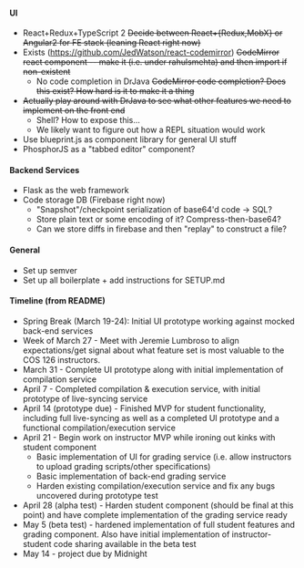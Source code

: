#### UI
* React+Redux+TypeScript 2 ~~Decide between React+{Redux,MobX} or Angular2 for FE stack (leaning React right now)~~
* Exists (https://github.com/JedWatson/react-codemirror) ~~CodeMirror react component -- make it (i.e. under rahulsmehta) and then import if non-existent~~
    * No code completion in DrJava ~~CodeMirror code completion? Does this exist? How hard is it to make it a thing~~
* ~~Actually play around with DrJava to see what other features we need to implement on the front end~~
    * Shell? How to expose this...
    * We likely want to figure out how a REPL situation would work
* Use blueprint.js as component library for general UI stuff
* PhosphorJS as a "tabbed editor" component?

#### Backend Services
* Flask as the web framework
* Code storage DB (Firebase right now) 
    * "Snapshot"/checkpoint serialization of base64'd code -> SQL?
    * Store plain text or some encoding of it? Compress-then-base64?
    * Can we store diffs in firebase and then "replay" to construct a file?

#### General
* Set up semver
* Set up all boilerplate + add instructions for SETUP.md



#### Timeline (from README)
* Spring Break (March 19-24): Initial UI prototype working against mocked back-end services
* Week of March 27 - Meet with Jeremie Lumbroso to align expectations/get signal about what feature set is most valuable to the COS 126 instructors.
* March 31 - Complete UI prototype along with initial implementation of compilation service
* April 7 - Completed compilation & execution service, with initial prototype of live-syncing service
* April 14 (prototype due) - Finished MVP for student functionality, including full live-syncing as well as a completed UI prototype and a functional compilation/execution service
* April 21 - Begin work on instructor MVP while ironing out kinks with student component
	* Basic implementation of UI for grading service (i.e. allow instructors to upload grading scripts/other specifications)
	* Basic implementation of back-end grading service
	* Harden existing compilation/execution service and fix any bugs uncovered during prototype test
* April 28 (alpha test) - Harden student component (should be final at this point) and have complete implementation of the grading service ready 
* May 5 (beta test) - hardened implementation of full student features and grading component. Also have initial implementation of instructor-student code sharing available in the beta test
* May 14 - project due by Midnight 
